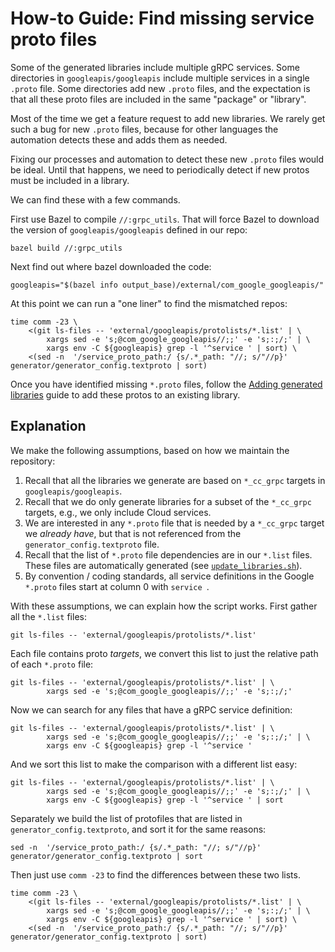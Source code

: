 # How-to Guide: Find missing service proto files

Some of the generated libraries include multiple gRPC services. Some directories
in `googleapis/googleapis` include multiple services in a single `.proto` file.
Some directories add new `.proto` files, and the expectation is that all these
proto files are included in the same "package" or "library".

Most of the time we get a feature request to add new libraries. We rarely get
such a bug for new `.proto` files, because for other languages the automation
detects these and adds them as needed.

Fixing our processes and automation to detect these new `.proto` files would be
ideal. Until that happens, we need to periodically detect if new protos must be
included in a library.

We can find these with a few commands.

First use Bazel to compile `//:grpc_utils`. That will force Bazel to download
the version of `googleapis/googleapis` defined in our repo:

```shell
bazel build //:grpc_utils
```

Next find out where bazel downloaded the code:

```shell
googleapis="$(bazel info output_base)/external/com_google_googleapis/"
```

At this point we can run a "one liner" to find the mismatched repos:

```shell
time comm -23 \
    <(git ls-files -- 'external/googleapis/protolists/*.list' | \
        xargs sed -e 's;@com_google_googleapis//;;' -e 's;:;/;' | \
        xargs env -C ${googleapis} grep -l '^service ' | sort) \
    <(sed -n  '/service_proto_path:/ {s/.*_path: "//; s/"//p}' generator/generator_config.textproto | sort)
```

Once you have identified missing `*.proto` files, follow the
[Adding generated libraries] guide to add these protos to an existing library.

## Explanation

We make the following assumptions, based on how we maintain the repository:

1. Recall that all the libraries we generate are based on `*_cc_grpc` targets in
   `googleapis/googleapis`.
1. Recall that we do only generate libraries for a subset of the `*_cc_grpc`
   targets, e.g., we only include Cloud services.
1. We are interested in any `*.proto` file that is needed by a `*_cc_grpc`
   target we *already have*, but that is not referenced from the
   `generator_config.textproto` file.
1. Recall that the list of `*.proto` file dependencies are in our `*.list`
   files. These files are automatically generated (see [`update_libraries.sh`]).
1. By convention / coding standards, all service definitions in the Google
   `*.proto` files start at column 0 with `service `.

With these assumptions, we can explain how the script works. First gather all
the `*.list` files:

```shell
git ls-files -- 'external/googleapis/protolists/*.list'
```

Each file contains proto *targets*, we convert this list to just the relative
path of each `*.proto` file:

```shell
git ls-files -- 'external/googleapis/protolists/*.list' | \
        xargs sed -e 's;@com_google_googleapis//;;' -e 's;:;/;'
```

Now we can search for any files that have a gRPC service definition:

```shell
git ls-files -- 'external/googleapis/protolists/*.list' | \
        xargs sed -e 's;@com_google_googleapis//;;' -e 's;:;/;' | \
        xargs env -C ${googleapis} grep -l '^service '
```

And we sort this list to make the comparison with a different list easy:

```shell
git ls-files -- 'external/googleapis/protolists/*.list' | \
        xargs sed -e 's;@com_google_googleapis//;;' -e 's;:;/;' | \
        xargs env -C ${googleapis} grep -l '^service ' | sort
```

Separately we build the list of protofiles that are listed in
`generator_config.textproto`, and sort it for the same reasons:

```shell
sed -n  '/service_proto_path:/ {s/.*_path: "//; s/"//p}' generator/generator_config.textproto | sort
```

Then just use `comm -23` to find the differences between these two lists.

```shell
time comm -23 \
    <(git ls-files -- 'external/googleapis/protolists/*.list' | \
        xargs sed -e 's;@com_google_googleapis//;;' -e 's;:;/;' | \
        xargs env -C ${googleapis} grep -l '^service ' | sort) \
    <(sed -n  '/service_proto_path:/ {s/.*_path: "//; s/"//p}' generator/generator_config.textproto | sort)
```

[adding generated libraries]: /doc/contributor/howto-guide-adding-generated-libraries.md
[`update_libraries.sh`]: /external/googleapis/update_libraries.sh
